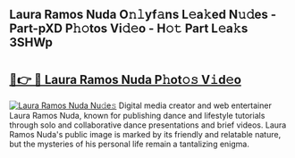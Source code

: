 ## Laura Ramos Nuda O𝚗𝚕yf𝚊ns L𝚎a𝚔ed N𝚞𝚍es - Part-pXD P𝚑𝚘tos Vi𝚍𝚎o - H𝚘𝚝 Part L𝚎a𝚔s 3SHWp

# <h2><a href="http://kf6rmbz.oniu.top/?m=Laura+Ramos+Nuda">🔗👉 🔴 Laura Ramos Nuda P𝚑ot𝚘𝚜 V𝚒d𝚎o</a></h2>

[![Laura Ramos Nuda Nu𝚍e𝚜](https://i.imgur.com/0qMVB7G.gif)](http://kf6rmbz.oniu.top/?m=Laura+Ramos+Nuda)
Digital media creator and web entertainer Laura Ramos Nuda, known for publishing dance and lifestyle tutorials through solo and collaborative dance presentations and brief videos. Laura Ramos Nuda's public image is marked by its friendly and relatable nature, but the mysteries of his personal life remain a tantalizing enigma.  

